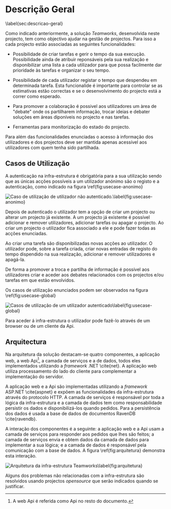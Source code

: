 Descrição Geral
=

\label{sec:descricao-geral}

Como indicado anteriormente, a solução *Teamworks*, desenvolvida neste projecto, tem como objectivo ajudar na gestão de projectos. Para isso a cada projecto estão associadas as seguintes funcionalidades:

+ Possibilidade de criar tarefas e gerir o tempo da sua execução. Possibilidade ainda de atribuir reponsáveis pela sua realização e disponibilizar uma lista a cada utilizador para que possa facilmente dar prioridade às tarefas e organizar o seu tempo. 

+ Possibilidade de cada utilizador registar o tempo que despendeu em determinada tarefa. Esta funcionalide é importante para controlar se as estimativas estão correctas e se o desenvolvimento do projecto está a correr como esperado.

+ Para promover a colaboração é possivel aos utilizadores um àrea de "debate" onde os partilharem informação, trocar ideias e debater soluções em áreas diponíveis no projecto e nas tarefas.

+ Ferramentas para monitorização do estado do projecto.

Para além das funcionalidades enunciadas o acesso à informação dos utilizadores e dos projectos deve ser mantida apenas acessível aos utilizadores com quem tenha sido partilhada.


Casos de Utilização
-

A autenticação na infra-estrutura é obrigatória para a sua utilização sendo que as únicas acções possíveis a um utilizador anónimo são o registo e a autenticação, como indicado na figura \ref{fig:usecase-anonimo}

![Caso de utilização de utilizador não autenticado.\label{fig:usecase-anonimo}](http://www.lucidchart.com/publicSegments/view/4fd71023-3b68-497b-b199-60a50a443549/image.png)

Depois de autenticado o utilizador tem a opção de criar um projecto ou alterar um projecto já existente. A um projecto já existente é possível adicionar e remover utilizadores, adicionar tarefas ou apagar o projecto. Ao criar um projecto o utilizador fica associado a ele e pode fazer todas as acções enunciadas. 

Ao criar uma tarefa são disponibilizadas novas acções ao utilizador. O utilizador pode, sobre a tarefa criada, criar novas entradas de registo do tempo dispendido na sua realização, adicionar e remover utilizadores e apagá-la. 

De forma a promover a troca e partilha de informação é possível aos utilizadores criar e aceder aos debates relacionados com os projectos e/ou tarefas em que estão envolvidos.

Os casos de utilização enunciados podem ser observados na figura \ref{fig:usecase-global}

![Casos de utilização de um utilizador autenticado\label{fig:usecase-global}](http://www.lucidchart.com/publicSegments/view/4fda0b7b-a694-44fe-85d8-4de80adcb320/image.png)

Para aceder á infra-estrutura o utilizador pode fazê-lo através de um browser ou de um cliente da Api. 

Arquitectura
-

Na arquitetura da solução destacam-se quatro componentes, a aplicação web, a web Api[^api], a camada de serviços e a de dados, todos eles implementados utilizando a *framework* .NET \cite{net}. A aplicação web utiliza processamento do lado do cliente para complementar a implementação do servidor.

[^api]: A web Api é referida como Api no resto do documento.

A aplicação web e a Api são implementadas utilizando a *framework* ASP.NET \cite{aspnet} e expõem as funcionalidades da infra-estrutura através do protocolo HTTP. A camada de serviços é responsável por toda a lógica da infra-estrutura e a camada de dados tem como responsabilidade persistir os dados e disponibilizá-los quando pedidos. Para a persistência dos dados é usada a base de dados de documentos RavenDB \cite{ravendb}.

A interação dos componentes é a seguinte: a aplicação web e a Api usam a camada de serviços para responder aos pedidos que lhes são feitos; a camada de serviços envia e obtem dados da camada de dados para implementar a sua lógica; e a camada de dados é responsável pela comunicação com a base de dados. A figura \ref{fig:arquitetura} demonstra esta interação.

![Arquitetura da infra-estrutura *Teamworks*\label{fig:arquitetura}](http://www.lucidchart.com/publicSegments/view/4fd9ee2c-c028-4828-8962-51ad0a4022d4/image.png)

Alguns dos problemas não relacionadas com a infra-estrutura são resolvidos usando projectos *opensource* que serão indicados quando se justificar.
